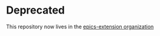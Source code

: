 # Deprecated

This repository now lives in the [epics-extension organization](https://github.com/epics-extensions/epics.nvim)

